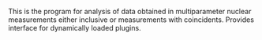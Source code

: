 This is the program for analysis of data obtained in multiparameter nuclear measurements either inclusive or measurements with coincidents. Provides interface for dynamically loaded plugins.